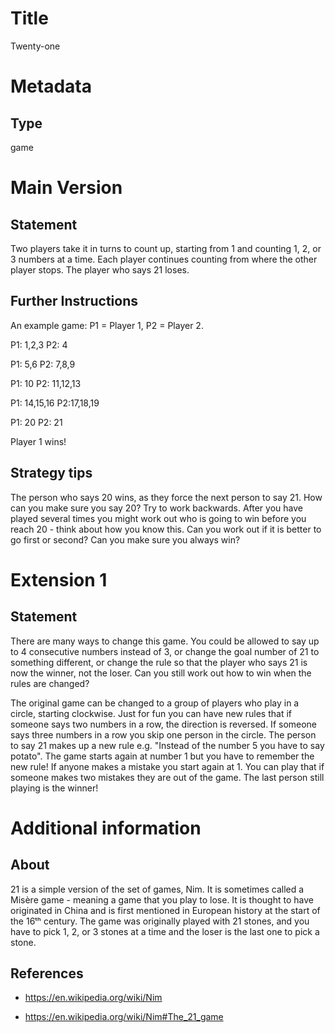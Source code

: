 # Title

Twenty-one

# Metadata

## Type

game

# Main Version

## Statement

Two players take it in turns to count up, starting from 1 and counting 1, 2, or 3 numbers at a time. Each player continues counting from where the other player stops. The player who says 21 loses.

## Further Instructions

An example game: P1 = Player 1, P2 = Player 2. 

P1: 1,2,3       P2: 4 

P1: 5,6          P2: 7,8,9 

P1: 10           P2: 11,12,13

P1: 14,15,16 P2:17,18,19

P1: 20           P2: 21

Player 1 wins!

## Strategy tips

The person who says 20 wins, as they force the next person to say 21. How can you make sure you say 20? Try to work backwards. After you have played several times you might work out who is going to win before you reach 20 - think about how you know this. Can you work out if it is better to go first or second? Can you make sure you always win?

# Extension 1

## Statement

There are many ways to change this game. You could be allowed to say up to 4 consecutive numbers instead of 3, or change the goal number of 21 to something different, or change the rule so that the player who says 21 is now the winner, not the loser. Can you still work out how to win when the rules are changed? 

The original game can be changed to a group of players who play in a circle, starting clockwise. Just for fun you can have new rules that if someone says two numbers in a row, the direction is reversed. If someone says three numbers in a row you skip one person in the circle. The person to say 21 makes up a new rule e.g. "Instead of the number 5 you have to say potato". The game starts again at number 1 but you have to remember the new rule! If anyone makes a mistake you start again at 1. You can play that if someone makes two mistakes they are out of the game. The last person still playing is the winner!

# Additional information

## About

21 is a simple version of the set of games, Nim. It is sometimes called a Misère game - meaning a game that you play to lose. It is thought to have originated in China and is first mentioned in European history at the start of the 16ᵗʰ century. The game was originally played with 21 stones, and you have to pick 1, 2, or 3 stones at a time and the loser is the last one to pick a stone.  

## References

* https://en.wikipedia.org/wiki/Nim

* https://en.wikipedia.org/wiki/Nim#The_21_game

